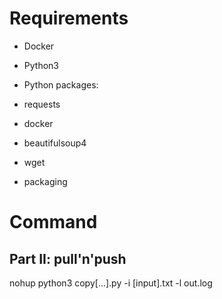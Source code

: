 # Requirements

* Docker

* Python3    

* Python packages:   
 * requests
 * docker
 * beautifulsoup4
 * wget
 * packaging

# Command

## Part II: pull'n'push

nohup python3 copy[...].py -i [input].txt -l out.log
